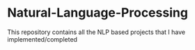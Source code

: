 # Natural-Language-Processing
This repository contains all the NLP based projects that I have implemented/completed
